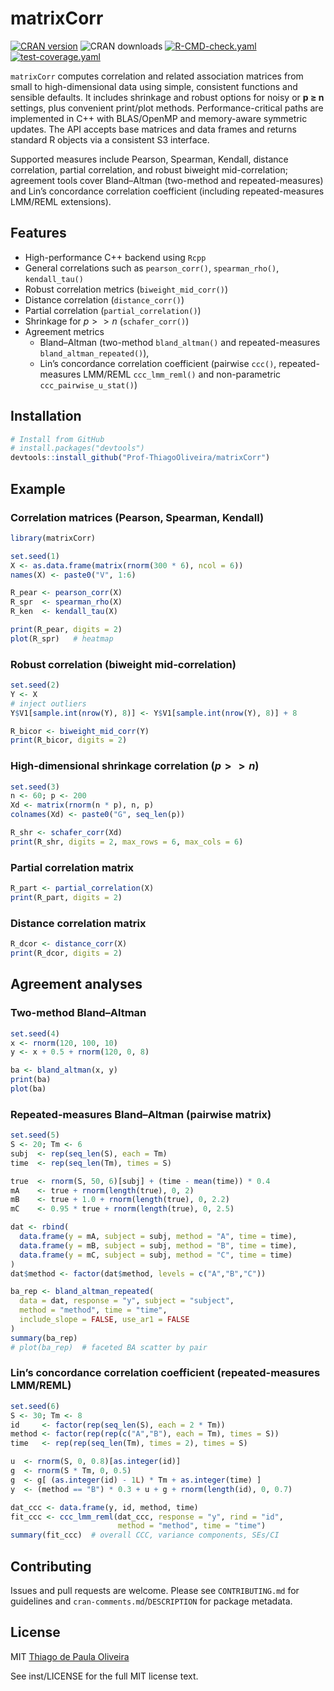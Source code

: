 
<!-- README.md is generated from README.Rmd. Please edit that file -->

# matrixCorr

<!-- badges: start -->

[![CRAN
version](https://www.r-pkg.org/badges/version/matrixCorr)](https://CRAN.R-project.org/package=matrixCorr)
![CRAN
downloads](https://cranlogs.r-pkg.org/badges/grand-total/matrixCorr)
[![R-CMD-check.yaml](https://github.com/Prof-ThiagoOliveira/matrixCorr/actions/workflows/R-CMD-check.yaml/badge.svg)](https://github.com/Prof-ThiagoOliveira/matrixCorr/actions/workflows/R-CMD-check.yaml)
[![test-coverage.yaml](https://github.com/Prof-ThiagoOliveira/matrixCorr/actions/workflows/test-coverage.yaml/badge.svg)](https://github.com/Prof-ThiagoOliveira/matrixCorr/actions/workflows/test-coverage.yaml)
<!-- badges: end -->

`matrixCorr` computes correlation and related association matrices from
small to high-dimensional data using simple, consistent functions and
sensible defaults. It includes shrinkage and robust options for noisy or
**p ≥ n** settings, plus convenient print/plot methods.
Performance-critical paths are implemented in C++ with BLAS/OpenMP and
memory-aware symmetric updates. The API accepts base matrices and data
frames and returns standard R objects via a consistent S3 interface.

Supported measures include Pearson, Spearman, Kendall, distance
correlation, partial correlation, and robust biweight mid-correlation;
agreement tools cover Bland–Altman (two-method and repeated-measures)
and Lin’s concordance correlation coefficient (including
repeated-measures LMM/REML extensions).

## Features

- High-performance C++ backend using `Rcpp`
- General correlations such as `pearson_corr()`, `spearman_rho()`,
  `kendall_tau()`
- Robust correlation metrics (`biweight_mid_corr()`)
- Distance correlation (`distance_corr()`)
- Partial correlation (`partial_correlation()`)
- Shrinkage for $p >> n$ (`schafer_corr()`)
- Agreement metrics
  - Bland–Altman (two-method `bland_altman()` and repeated-measures
    `bland_altman_repeated()`),
  - Lin’s concordance correlation coefficient (pairwise `ccc()`,
    repeated-measures LMM/REML `ccc_lmm_reml()` and non-parametric
    `ccc_pairwise_u_stat()`)

## Installation

``` r
# Install from GitHub
# install.packages("devtools")
devtools::install_github("Prof-ThiagoOliveira/matrixCorr")
```

## Example

### Correlation matrices (Pearson, Spearman, Kendall)

``` r
library(matrixCorr)

set.seed(1)
X <- as.data.frame(matrix(rnorm(300 * 6), ncol = 6))
names(X) <- paste0("V", 1:6)

R_pear <- pearson_corr(X)
R_spr  <- spearman_rho(X)
R_ken  <- kendall_tau(X)

print(R_pear, digits = 2)
plot(R_spr)   # heatmap
```

### Robust correlation (biweight mid-correlation)

``` r
set.seed(2)
Y <- X
# inject outliers
Y$V1[sample.int(nrow(Y), 8)] <- Y$V1[sample.int(nrow(Y), 8)] + 8

R_bicor <- biweight_mid_corr(Y)
print(R_bicor, digits = 2)
```

### High-dimensional shrinkage correlation ($p >> n$)

``` r
set.seed(3)
n <- 60; p <- 200
Xd <- matrix(rnorm(n * p), n, p)
colnames(Xd) <- paste0("G", seq_len(p))

R_shr <- schafer_corr(Xd)
print(R_shr, digits = 2, max_rows = 6, max_cols = 6)
```

### Partial correlation matrix

``` r
R_part <- partial_correlation(X)
print(R_part, digits = 2)
```

### Distance correlation matrix

``` r
R_dcor <- distance_corr(X)
print(R_dcor, digits = 2)
```

## Agreement analyses

### Two-method Bland–Altman

``` r
set.seed(4)
x <- rnorm(120, 100, 10)
y <- x + 0.5 + rnorm(120, 0, 8)

ba <- bland_altman(x, y)
print(ba)
plot(ba)
```

### Repeated-measures Bland–Altman (pairwise matrix)

``` r
set.seed(5)
S <- 20; Tm <- 6
subj  <- rep(seq_len(S), each = Tm)
time  <- rep(seq_len(Tm), times = S)

true  <- rnorm(S, 50, 6)[subj] + (time - mean(time)) * 0.4
mA    <- true + rnorm(length(true), 0, 2)
mB    <- true + 1.0 + rnorm(length(true), 0, 2.2)
mC    <- 0.95 * true + rnorm(length(true), 0, 2.5)

dat <- rbind(
  data.frame(y = mA, subject = subj, method = "A", time = time),
  data.frame(y = mB, subject = subj, method = "B", time = time),
  data.frame(y = mC, subject = subj, method = "C", time = time)
)
dat$method <- factor(dat$method, levels = c("A","B","C"))

ba_rep <- bland_altman_repeated(
  data = dat, response = "y", subject = "subject",
  method = "method", time = "time",
  include_slope = FALSE, use_ar1 = FALSE
)
summary(ba_rep)
# plot(ba_rep)  # faceted BA scatter by pair
```

### Lin’s concordance correlation coefficient (repeated-measures LMM/REML)

``` r
set.seed(6)
S <- 30; Tm <- 8
id     <- factor(rep(seq_len(S), each = 2 * Tm))
method <- factor(rep(rep(c("A","B"), each = Tm), times = S))
time   <- rep(rep(seq_len(Tm), times = 2), times = S)

u  <- rnorm(S, 0, 0.8)[as.integer(id)]
g  <- rnorm(S * Tm, 0, 0.5)
g  <- g[ (as.integer(id) - 1L) * Tm + as.integer(time) ]
y  <- (method == "B") * 0.3 + u + g + rnorm(length(id), 0, 0.7)

dat_ccc <- data.frame(y, id, method, time)
fit_ccc <- ccc_lmm_reml(dat_ccc, response = "y", rind = "id",
                        method = "method", time = "time")
summary(fit_ccc)  # overall CCC, variance components, SEs/CI
```

## Contributing

Issues and pull requests are welcome. Please see `CONTRIBUTING.md` for
guidelines and `cran-comments.md`/`DESCRIPTION` for package metadata.

## License

MIT [Thiago de Paula Oliveira](https://orcid.org/0000-0002-4555-2584)

See inst/LICENSE for the full MIT license text.
